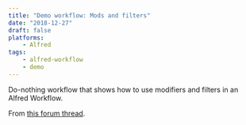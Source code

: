 ```yaml
---
title: "Demo workflow: Mods and filters"
date: "2018-12-27"
draft: false
platforms:
    - Alfred
tags:
    - alfred-workflow
    - demo
---
```


Do-nothing workflow that shows how to use modifiers and filters in
an Alfred Workflow.

<!--more-->

From [this forum thread](https://www.alfredforum.com/topic/9037-junction-with-modifiers/?tab=comments#comment-44948).
